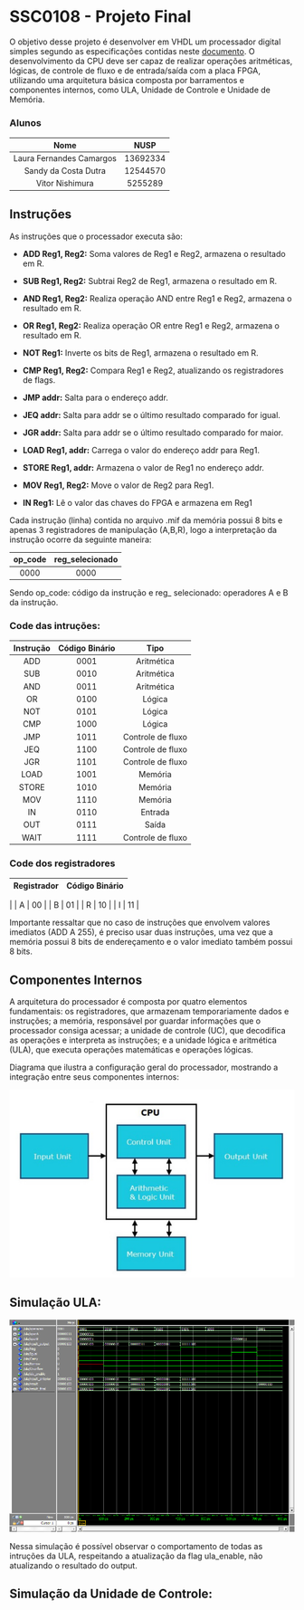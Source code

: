 # SSC0108 - Projeto Final 
O objetivo desse projeto é desenvolver em VHDL um processador digital simples segundo as
especificações contidas neste [documento](img/TrabalhoFinalPráticaSistemasDigitais-2.pdf). O desenvolvimento da CPU deve ser capaz de realizar operações aritméticas, lógicas, de controle de fluxo e de entrada/saída com a placa FPGA, utilizando uma arquitetura básica composta por barramentos e componentes internos, como ULA, Unidade de Controle e Unidade de Memória.


### Alunos

|        Nome                         |    NUSP   |       
|:-----------------------------------:|:---------:|  
|   Laura Fernandes Camargos          |  13692334 |   
|   Sandy da Costa Dutra       	      |  12544570 |   
|   Vitor Nishimura		              |  5255289  | 

## Instruções

As instruções que o processador executa são: 

- **ADD Reg1, Reg2:** Soma valores de Reg1 e Reg2, armazena o resultado em R.

- **SUB Reg1, Reg2:** Subtrai Reg2 de Reg1, armazena o resultado em R.

- **AND Reg1, Reg2:** Realiza operação AND entre Reg1 e Reg2, armazena o resultado em R.

- **OR Reg1, Reg2:** Realiza operação OR entre Reg1 e Reg2, armazena o resultado em R.

- **NOT Reg1:** Inverte os bits de Reg1, armazena o resultado em R.

- **CMP Reg1, Reg2:** Compara Reg1 e Reg2, atualizando os registradores de flags.

- **JMP addr:** Salta para o endereço addr.

- **JEQ addr:** Salta para addr se o último resultado comparado for igual.

- **JGR addr:** Salta para addr se o último resultado comparado for maior.

- **LOAD Reg1, addr:** Carrega o valor do endereço addr para Reg1.

- **STORE Reg1, addr:** Armazena o valor de Reg1 no endereço addr.

- **MOV Reg1, Reg2:** Move o valor de Reg2 para Reg1.

- **IN Reg1:** Lê o valor das chaves do FPGA e armazena em Reg1


Cada instrução (linha) contida no arquivo .mif da memória possui 8 bits e apenas 3 registradores de manipulação (A,B,R), logo a interpretação da instrução ocorre da seguinte maneira:

|        op_code                      |    reg_selecionado   |       
|:-----------------------------------:|:--------------------:|  
|             0000                    |         0000         |   

Sendo op_code: código da instrução e reg_ selecionado: operadores A e B da instrução.

### Code das intruções:

| Instrução | Código Binário | Tipo             |
|:---------:|:--------------:|:----------------:|
| ADD       | 0001           | Aritmética       |
| SUB       | 0010           | Aritmética       |
| AND       | 0011           | Aritmética       |
| OR        | 0100           | Lógica           |
| NOT       | 0101           | Lógica           |
| CMP       | 1000           | Lógica           |
| JMP       | 1011           | Controle de fluxo|
| JEQ       | 1100           | Controle de fluxo|
| JGR       | 1101           | Controle de fluxo|
| LOAD      | 1001           | Memória          |
| STORE     | 1010           | Memória          |
| MOV       | 1110           | Memória          |
| IN        | 0110           | Entrada          |
| OUT       | 0111           | Saída            |
| WAIT      | 1111           | Controle de fluxo|

### Code dos registradores

| Registrador | Código Binário |
|:-----------:|:--------------:
|
| A           | 00             |
| B           | 01             |
| R           | 10             |
| I           | 11             |

Importante ressaltar que no caso de instruções que envolvem valores imediatos (ADD A 255), é preciso usar duas instruções, uma vez que a memória possui 8 bits de endereçamento e o valor imediato também possui 8 bits.

## Componentes Internos
A arquitetura do processador é composta por quatro elementos fundamentais: os registradores, que armazenam temporariamente dados e instruções; a memória, responsável por guardar informações que o processador consiga acessar; a unidade de controle (UC), que decodifica as operações e interpreta as instruções; e a unidade lógica e aritmética (ULA), que executa operações matemáticas e operações lógicas.

Diagrama que ilustra a configuração geral do processador, mostrando a integração entre seus componentes internos:

<div align ="center">
    <img src ="img/cpu.png" style="max-width: 100%;" alt="integracao_componentes">
</div>

## Simulação ULA:

<div align ="center">
    <img src ="img/ula.bmp" style="max-width: 100%;" alt="ULA">
</div>

Nessa simulação é possível observar o comportamento de todas as intruções da ULA, respeitando a atualização da flag ula_enable, não atualizando o resultado do output.

## Simulação da Unidade de Controle:


## 